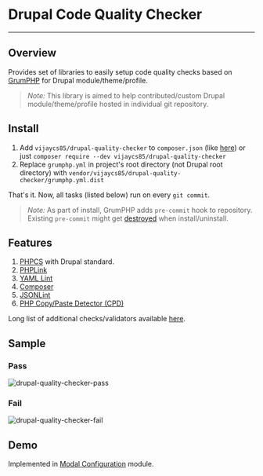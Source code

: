 # Drupal Code Quality Checker
---

## Overview

Provides set of libraries to easily setup code quality checks based on [GrumPHP](https://github.com/phpro/grumphp) for Drupal module/theme/profile.

>*Note:* This library is aimed to help contributed/custom Drupal module/theme/profile hosted in individual git repository.


## Install

1. Add `vijaycs85/drupal-quality-checker` to `composer.json` (like [here](https://github.com/vijaycs85/modal_config/blob/8.x-1.x/composer.json#L21)) or just `composer require --dev vijaycs85/drupal-quality-checker`
2. Replace `grumphp.yml` in project's root directory (not Drupal root directory) with `vendor/vijaycs85/drupal-quality-checker/grumphp.yml.dist`

That's it. Now, all tasks (listed below) run on every `git commit`.

>*Note:* As part of install, GrumPHP adds `pre-commit` hook to repository. Existing `pre-commit` might get [destroyed](https://github.com/phpro/grumphp/issues/416) when install/uninstall.

## Features

1. [PHPCS](https://github.com/squizlabs/PHP_CodeSniffer) with Drupal standard.
2. [PHPLink](http://www.icosaedro.it/phplint/)
3. [YAML Lint](http://www.yamllint.com/)
4. [Composer](https://github.com/composer/composer)
5. [JSONLint](https://jsonlint.com/)
6. [PHP Copy/Paste Detector (CPD)](https://github.com/sebastianbergmann/phpcpd)

Long list of additional checks/validators available [here](https://github.com/phpro/grumphp/blob/master/doc/tasks.md#tasks-1).

## Sample

### Pass
![drupal-quality-checker-pass](https://user-images.githubusercontent.com/1220029/33808392-62b90710-dddd-11e7-9d0e-08f82e6e85b1.png)

### Fail
![drupal-quality-checker-fail](https://user-images.githubusercontent.com/1220029/33808391-62a4daec-dddd-11e7-8cf5-9c6b37f89893.png)


## Demo
Implemented in [Modal Configuration](https://github.com/vijaycs85/modal_config) module.
